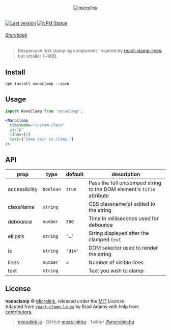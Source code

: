 <div align="center">
  <img src="https://cdn.microlink.io/logo/banner.png" alt="microlink">
  <br>
  <br>
</div>

[![Last version](https://img.shields.io/github/tag/microlinkhq/nanoclamp.svg?style=flat-square)](https://github.com/microlinkhq/nanoclamp/releases)
[![NPM Status](https://img.shields.io/npm/dm/nanoclamp.svg?style=flat-square)](https://www.npmjs.org/package/nanoclamp)

###### [Storybook](https://nanoclamp.netlify.com/)

> Responsive text clamping component. Inspired by [react-clamp-lines](https://github.com/zoltantothcom/react-clamp-lines), but smaller (~1KB).

## Install

```
npm install nanoclamp --save
```

## Usage

```jsx
import NanoClamp from 'nanoclamp';

<NanoClamp
  className="custom-class"
  is="p"
  lines={2}
  text={'Some text to clamp.'}
/>
```

## API

| prop          | type      | default | description                                                             |
|---------------|-----------|---------|-------------------------------------------------------------------------|
| accessibility | `boolean` | `true`  | Pass the full _unclamped_ string to the DOM element's `title` attribute |
| className     | `string`  |         | CSS classname(s) added to the string                                    |
| debounce      | `number`  | `300`   | Time in milliseconds used for debounce                                  |
| ellipsis      | `string`  | `'…'`   | String displayed after the clamped `text`                               |
| is            | `string`  | `'div'` | DOM selector used to render the string                                  |
| lines         | `number`  | `3`     | Number of visible lines                                                 |
| text          | `string`  |         | Text you wish to clamp                                                  |

## License

**nanoclamp** © [Microlink](https://microlink.io), released under the [MIT](https://github.com/microlinkhq/nanoclamp/blob/master/LICENSE.md) License.<br>
Adapted from [`react-clamp-lines`](https://github.com/zoltantothcom/react-clamp-lines) by Brad Adams with help from [contributors](https://github.com/microlinkhq/nanoclamp/contributors).

> [microlink.io](https://microlink.io) · GitHub [microlinkhq](https://github.com/microlinkhq) · Twitter [@microlinkhq](https://twitter.com/microlinkhq)
